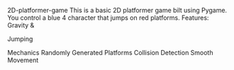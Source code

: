 
 2D-platformer-game
This is a basic 2D platformer game 
bilt using Pygame. You control a blue 4
character that jumps on red platforms.
Features: Gravity &amp;

Jumping



Mechanics Randomly Generated Platforms Collision Detection Smooth Movement

